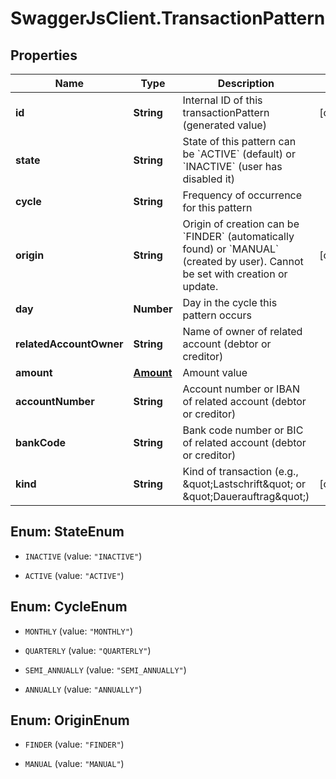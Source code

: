 # SwaggerJsClient.TransactionPattern

## Properties
Name | Type | Description | Notes
------------ | ------------- | ------------- | -------------
**id** | **String** | Internal ID of this transactionPattern (generated value) | [optional] 
**state** | **String** | State of this pattern  can be &#x60;ACTIVE&#x60; (default) or &#x60;INACTIVE&#x60; (user has disabled it) | 
**cycle** | **String** | Frequency of occurrence for this pattern | 
**origin** | **String** | Origin of creation can be &#x60;FINDER&#x60; (automatically found) or &#x60;MANUAL&#x60; (created by user). Cannot be set with creation or update. | [optional] 
**day** | **Number** | Day in the cycle this pattern occurs | 
**relatedAccountOwner** | **String** | Name of owner of related account (debtor or creditor) | 
**amount** | [**Amount**](Amount.md) | Amount value | 
**accountNumber** | **String** | Account number or IBAN of related account (debtor or creditor) | 
**bankCode** | **String** | Bank code number or BIC of related account (debtor or creditor) | 
**kind** | **String** | Kind of transaction (e.g., \&quot;Lastschrift\&quot; or \&quot;Dauerauftrag\&quot;) | [optional] 


<a name="StateEnum"></a>
## Enum: StateEnum


* `INACTIVE` (value: `"INACTIVE"`)

* `ACTIVE` (value: `"ACTIVE"`)




<a name="CycleEnum"></a>
## Enum: CycleEnum


* `MONTHLY` (value: `"MONTHLY"`)

* `QUARTERLY` (value: `"QUARTERLY"`)

* `SEMI_ANNUALLY` (value: `"SEMI_ANNUALLY"`)

* `ANNUALLY` (value: `"ANNUALLY"`)




<a name="OriginEnum"></a>
## Enum: OriginEnum


* `FINDER` (value: `"FINDER"`)

* `MANUAL` (value: `"MANUAL"`)




